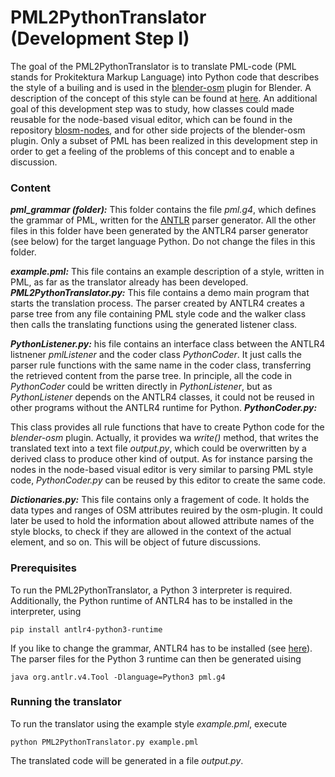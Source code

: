 # PML2PythonTranslator (Development Step I)
The goal of the PML2PythonTranslator is to translate PML-code (PML stands for Prokitektura Markup Language) into Python code that describes the style of a builing and is used in the [blender-osm](https://github.com/vvoovv/blender-osm) plugin for Blender. A description of the concept of this style can be found at [here](https://github.com/vvoovv/blender-osm/wiki/Concept-2.0). An additional goal of this development step was to study, how classes could made reusable for the node-based visual editor, which can be found in the repository [blosm-nodes](https://github.com/vvoovv/blosm-nodes/), and for other side projects of the blender-osm plugin. Only a subset of PML has been realized in this development step in order to get a feeling of the problems of this concept and to enable a discussion.
### Content

***pml_grammar (folder):*** 
This folder contains the file *pml.g4*, which defines the grammar of PML, written for the [ANTLR](https://www.antlr.org/) parser generator. All the other files in this folder have been generated by the ANTLR4 parser generator (see below) for the target language Python. Do not change the files in this folder.

***example.pml:***
This file contains an example  description of a style, written in PML, as far as the translator already has been developed.
***PML2PythonTranslator.py:***
This file contains a demo main program that starts the translation process. The parser created by ANTLR4 creates a parse tree from any file containing PML style code and the walker class then calls the translating functions using the generated listener class.

***PythonListener.py:***
his file contains an interface class between the ANTLR4 listnener *pmlListener* and the coder class *PythonCoder*. It just calls the parser rule functions with the same name in the coder class, transferring the retrieved content from the parse tree. In principle, all the code in *PythonCoder* could be written directly in *PythonListener*, but as *PythonListener* depends on the ANTLR4 classes, it could not be reused in other programs without the ANTLR4 runtime for Python.
***PythonCoder.py:***

This class provides all rule functions that have to create Python code for the *blender-osm* plugin. Actually, it provides wa *write()* method, that writes the translated text into a text file *output.py*, which could be overwritten by a derived class to produce other kind of output. As for instance parsing the nodes in the node-based visual editor is very similar to parsing PML style code, *PythonCoder.py* can be reused by this editor to create the same code.

***Dictionaries.py:***
This file contains only a fragement of code. It holds the data types and ranges of OSM attributes reuired by the osm-plugin. It could later be used to hold the information about allowed attribute names of the style blocks, to check if they are allowed in the context of the actual element, and so on. This will be object of future discussions.
### Prerequisites
To run the PML2PythonTranslator, a Python 3 interpreter is required. Additionally, the Python runtime of ANTLR4 has to be installed in the interpreter, using
```
pip install antlr4-python3-runtime
```
If you like to change the grammar, ANTLR4 has to be installed (see [here](https://github.com/antlr/antlr4/blob/master/doc/getting-started.md)). The parser files for the Python 3 runtime can then be generated uising
```
java org.antlr.v4.Tool -Dlanguage=Python3 pml.g4
```
### Running the translator
To run the translator using the example style *example.pml*, execute
```
python PML2PythonTranslator.py example.pml
```
The translated code will be generated in a file *output.py*.
